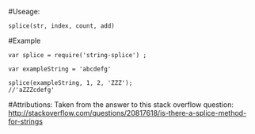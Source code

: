 #Useage:
```
splice(str, index, count, add)
```

#Example
```
var splice = require('string-splice') ;

var exampleString = 'abcdefg'

splice(exampleString, 1, 2, 'ZZZ');
//'aZZZcdefg'
```


#Attributions:
Taken from the answer to this stack overflow question:
http://stackoverflow.com/questions/20817618/is-there-a-splice-method-for-strings